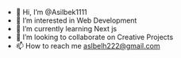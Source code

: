 - 👋 Hi, I’m @Asilbek1111
- 👀 I’m interested in Web Development
- 🌱 I’m currently learning Next js
- 💞️ I’m looking to collaborate on Creative Projects
- 📫 How to reach me aslbelh222@gmail.com

<!---
Asilbek1111/Asilbek1111 is a ✨ special ✨ repository because its `README.md` (this file) appears on your GitHub profile.
You can click the Preview link to take a look at your changes.
--->
